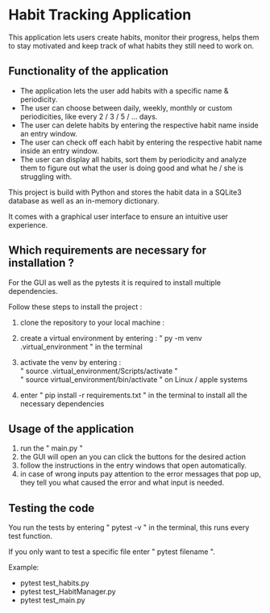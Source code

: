 # Habit Tracking Application
This application lets users create habits, monitor their progress, helps them to stay motivated and keep track of what habits they still need to work on.

## Functionality of the application
* The application lets the user add habits with a specific name & periodicity.  
* The user can choose between daily, weekly, monthly or custom periodicities, like every 2 / 3 / 5 / ... days.  
* The user can delete habits by entering the respective habit name inside an entry window.  
* The user can check off each habit by entering the respective habit name inside an entry window.  
* The user can display all habits, sort them by periodicity and analyze them to figure out what the user is doing good and what he / she is struggling with.  

This project is build with Python and stores the habit data in a SQLite3 database as well as an in-memory dictionary.  

It comes with a graphical user interface to ensure an intuitive user experience.  



## Which requirements are necessary for installation ? 
For the GUI as well as the pytests it is required to install multiple dependencies.  

Follow these steps to install the project :  

1. clone the repository to your local machine :  

2. create a virtual environment by entering : 
    " py -m venv .virtual_environment " in the terminal  

3. activate the venv by entering :  
    " source .virtual_environment/Scripts/activate "     
    " source virtual_environment/bin/activate " on Linux / apple systems  

4. enter " pip install -r requirements.txt " in the terminal to install all the necessary dependencies  

## Usage of the application

1. run the " main.py "
2. the GUI will open an you can click the buttons for the desired action  
3. follow the instructions in the entry windows that open automatically.  
4. in case of wrong inputs pay attention to the error messages that pop up, they tell you what caused the error and what input is needed.  

## Testing the code

You run the tests by entering " pytest -v " in the terminal, this runs every test function.  

If you only want to test a specific file enter " pytest filename ".  

Example:  
* pytest test_habits.py  
* pytest test_HabitManager.py  
* pytest test_main.py  


